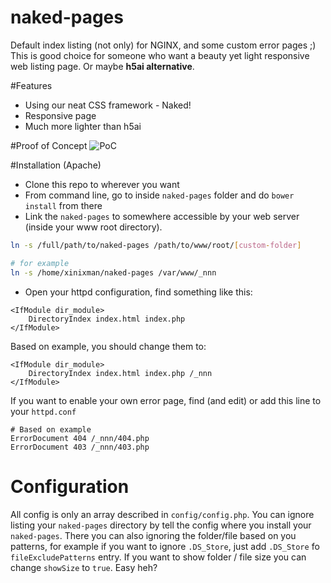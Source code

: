 naked-pages
===========

Default index listing (not only) for NGINX, and some custom error pages ;) This is good choice for
someone who want a beauty yet light responsive web listing page. Or maybe **h5ai alternative**.

#Features
- Using our neat CSS framework - Naked!
- Responsive page
- Much more lighter than h5ai

#Proof of Concept
![PoC](https://github.com/krisanalfa/naked-pages/raw/master/poc/_nnn.png)

#Installation (Apache)
- Clone this repo to wherever you want
- From command line, go to inside `naked-pages` folder and do `bower install` from there
- Link the `naked-pages` to somewhere accessible by your web server (inside your www root directory).

```sh
ln -s /full/path/to/naked-pages /path/to/www/root/[custom-folder]

# for example
ln -s /home/xinixman/naked-pages /var/www/_nnn
```

- Open your httpd configuration, find something like this:

```
<IfModule dir_module>
    DirectoryIndex index.html index.php
</IfModule>
```

Based on example, you should change them to:

```
<IfModule dir_module>
    DirectoryIndex index.html index.php /_nnn
</IfModule>
```

If you want to enable your own error page, find (and edit) or add this line to your `httpd.conf`

```
# Based on example
ErrorDocument 404 /_nnn/404.php
ErrorDocument 403 /_nnn/403.php
```

# Configuration
All config is only an array described in `config/config.php`. You can ignore listing your `naked-pages` directory
by tell the config where you install your `naked-pages`. There you can also ignoring the folder/file based on you
patterns, for example if you want to ignore `.DS_Store‎`, just add `.DS_Store‎` fo `fileExcludePatterns` entry. If you want
to show folder / file size you can change `showSize` to `true`. Easy heh?
